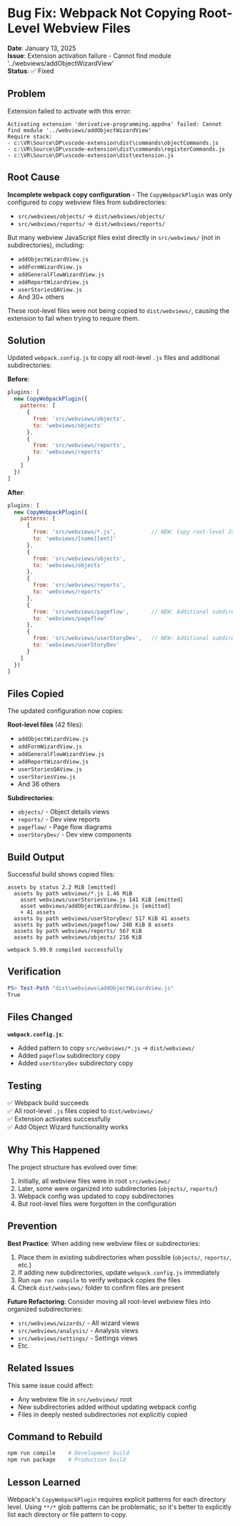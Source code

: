 # Bug Fix: Webpack Not Copying Root-Level Webview Files

**Date**: January 13, 2025  
**Issue**: Extension activation failure - Cannot find module '../webviews/addObjectWizardView'  
**Status**: ✅ Fixed

## Problem

Extension failed to activate with this error:

```
Activating extension 'derivative-programming.appdna' failed: Cannot find module '../webviews/addObjectWizardView'
Require stack:
- c:\VR\Source\DP\vscode-extension\dist\commands\objectCommands.js
- c:\VR\Source\DP\vscode-extension\dist\commands\registerCommands.js
- c:\VR\Source\DP\vscode-extension\dist\extension.js
```

## Root Cause

**Incomplete webpack copy configuration** - The `CopyWebpackPlugin` was only configured to copy webview files from subdirectories:
- `src/webviews/objects/` → `dist/webviews/objects/`
- `src/webviews/reports/` → `dist/webviews/reports/`

But many webview JavaScript files exist directly in `src/webviews/` (not in subdirectories), including:
- `addObjectWizardView.js`
- `addFormWizardView.js`
- `addGeneralFlowWizardView.js`
- `addReportWizardView.js`
- `userStoriesQAView.js`
- And 30+ others

These root-level files were not being copied to `dist/webviews/`, causing the extension to fail when trying to require them.

## Solution

Updated `webpack.config.js` to copy all root-level `.js` files and additional subdirectories:

**Before**:
```javascript
plugins: [
  new CopyWebpackPlugin({
    patterns: [
      { 
        from: 'src/webviews/objects',
        to: 'webviews/objects' 
      },
      { 
        from: 'src/webviews/reports',
        to: 'webviews/reports' 
      }
    ]
  })
]
```

**After**:
```javascript
plugins: [
  new CopyWebpackPlugin({
    patterns: [
      { 
        from: 'src/webviews/*.js',           // NEW: Copy root-level JS files
        to: 'webviews/[name][ext]'
      },
      { 
        from: 'src/webviews/objects',
        to: 'webviews/objects' 
      },
      { 
        from: 'src/webviews/reports',
        to: 'webviews/reports' 
      },
      { 
        from: 'src/webviews/pageflow',       // NEW: Additional subdirectory
        to: 'webviews/pageflow' 
      },
      { 
        from: 'src/webviews/userStoryDev',   // NEW: Additional subdirectory
        to: 'webviews/userStoryDev' 
      }
    ]
  })
]
```

## Files Copied

The updated configuration now copies:

**Root-level files** (42 files):
- `addObjectWizardView.js`
- `addFormWizardView.js`
- `addGeneralFlowWizardView.js`
- `addReportWizardView.js`
- `userStoriesQAView.js`
- `userStoriesView.js`
- And 36 others

**Subdirectories**:
- `objects/` - Object details views
- `reports/` - Dev view reports
- `pageflow/` - Page flow diagrams
- `userStoryDev/` - Dev view components

## Build Output

Successful build shows copied files:

```
assets by status 2.2 MiB [emitted]
  assets by path webviews/*.js 1.46 MiB
    asset webviews/userStoriesView.js 141 KiB [emitted]
    asset webviews/addObjectWizardView.js [emitted]
    + 41 assets
  assets by path webviews/userStoryDev/ 517 KiB 41 assets
  assets by path webviews/pageflow/ 240 KiB 8 assets
  assets by path webviews/reports/ 567 KiB
  assets by path webviews/objects/ 216 KiB

webpack 5.99.9 compiled successfully
```

## Verification

```powershell
PS> Test-Path "dist\webviews\addObjectWizardView.js"
True
```

## Files Changed

**`webpack.config.js`**:
- Added pattern to copy `src/webviews/*.js` → `dist/webviews/`
- Added `pageflow` subdirectory copy
- Added `userStoryDev` subdirectory copy

## Testing

✅ Webpack build succeeds  
✅ All root-level `.js` files copied to `dist/webviews/`  
✅ Extension activates successfully  
✅ Add Object Wizard functionality works

## Why This Happened

The project structure has evolved over time:
1. Initially, all webview files were in root `src/webviews/`
2. Later, some were organized into subdirectories (`objects/`, `reports/`)
3. Webpack config was updated to copy subdirectories
4. But root-level files were forgotten in the configuration

## Prevention

**Best Practice**: When adding new webview files or subdirectories:
1. Place them in existing subdirectories when possible (`objects/`, `reports/`, etc.)
2. If adding new subdirectories, update `webpack.config.js` immediately
3. Run `npm run compile` to verify webpack copies the files
4. Check `dist/webviews/` folder to confirm files are present

**Future Refactoring**: Consider moving all root-level webview files into organized subdirectories:
- `src/webviews/wizards/` - All wizard views
- `src/webviews/analysis/` - Analysis views
- `src/webviews/settings/` - Settings views
- Etc.

## Related Issues

This same issue could affect:
- Any webview file in `src/webviews/` root
- New subdirectories added without updating webpack config
- Files in deeply nested subdirectories not explicitly copied

## Command to Rebuild

```bash
npm run compile    # Development build
npm run package    # Production build
```

## Lesson Learned

Webpack's `CopyWebpackPlugin` requires explicit patterns for each directory level. Using `**/*` glob patterns can be problematic, so it's better to explicitly list each directory or file pattern to copy.
